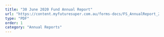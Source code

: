 ```yaml
---
title: "30 June 2020 Fund Annual Report"
url: "https://content.myfuturesuper.com.au/forms-docs/FS_AnnualReport_2020.pdf"
type: "PDF"
order: 1
category: "Annual Reports"
---
```

